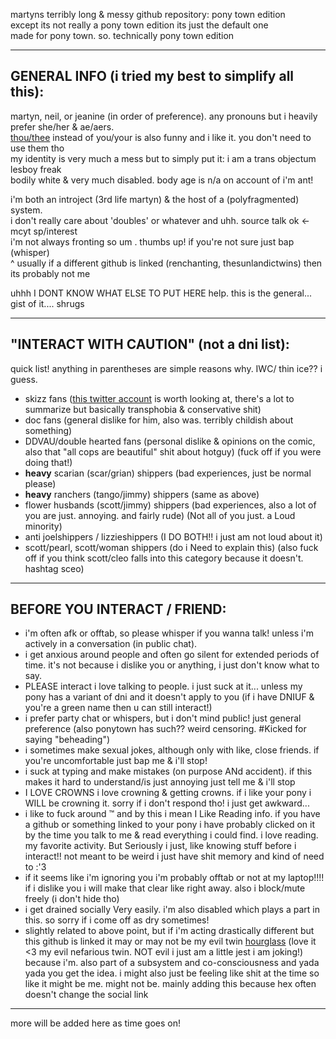 martyns terribly long & messy github repository: pony town edition <br>
except its not really a pony town edition its just the default one <br>
made for pony town. so. technically pony town edition
***
## GENERAL INFO (i tried my best to simplify all this):
martyn, neil, or jeanine (in order of preference). any pronouns but i heavily prefer she/her & ae/aers. <br>
[thou/thee](https://pronouny.xyz/pronouns/601da3941d17f10013457879) instead of you/your is also funny and i like it. you don't need to use them tho <br>
my identity is very much a mess but to simply put it: i am a trans objectum lesboy freak <br>
bodily white & very much disabled. body age is n/a on account of i'm ant!

i'm both an introject (3rd life martyn) & the host of a (polyfragmented) system. <br>
i don't really care about 'doubles' or whatever and uhh. source talk ok <- mcyt sp/interest <br>
i'm not always fronting so um . thumbs up! if you're not sure just bap (whisper) <br>
^ usually if a different github is linked (renchanting, thesunlandictwins) then its probably not me

uhhh I DONT KNOW WHAT ELSE TO PUT HERE help. this is the general... gist of it.... shrugs
***
## "INTERACT WITH CAUTION" (not a dni list):
quick list! anything in parentheses are simple reasons why. IWC/ thin ice?? i guess.
- skizz fans ([this twitter account](https://x.com/SkizzleArchive) is worth looking at, there's a lot to summarize but basically transphobia & conservative shit)
- doc fans (general dislike for him, also was. terribly childish about something)
- DDVAU/double hearted fans (personal dislike & opinions on the comic, also that "all cops are beautiful" shit about hotguy) (fuck off if you were doing that!)
-  **heavy** scarian (scar/grian) shippers (bad experiences, just be normal please)
-  **heavy** ranchers (tango/jimmy) shippers (same as above)
-  flower husbands (scott/jimmy) shippers (bad experiences, also a lot of you are just. annoying. and fairly rude) (Not all of you just. a Loud minority)
-  anti joelshippers / lizzieshippers (I DO BOTH!! i just am not loud about it)
-  scott/pearl, scott/woman shippers (do i Need to explain this) (also fuck off if you think scott/cleo falls into this category because it doesn't. hashtag sceo)
***
## BEFORE YOU INTERACT / FRIEND:
- i'm often afk or offtab, so please whisper if you wanna talk! unless i'm actively in a conversation (in public chat).
- i get anxious around people and often go silent for extended periods of time. it's not because i dislike you or anything, i just don't know what to say.
- PLEASE interact i love talking to people. i just suck at it... unless my pony has a variant of dni and it doesn't apply to you (if i have DNIUF & you're a green name then u can still interact!)
- i prefer party chat or whispers, but i don't mind public! just general preference (also ponytown has such?? weird censoring. #Kicked for saying "beheading")
- i sometimes make sexual jokes, although only with like, close friends. if you're uncomfortable just bap me & i'll stop!
- i suck at typing and make mistakes (on purpose ANd accident). if this makes it hard to understand/is just annoying just tell me & i'll stop
- I LOVE CROWNS i love crowning & getting crowns. if i like your pony i WILL be crowning it. sorry if i don't respond tho! i just get awkward...
- i like to fuck around :tm: and by this i mean I Like Reading info. if you have a github or something linked to your pony i have probably clicked on it by the time you talk to me & read everything i could find. i love reading. my favorite activity. But Seriously i just, like knowing stuff before i interact!! not meant to be weird i just have shit memory and kind of need to :'3
- if it seems like i'm ignoring you i'm probably offtab or not at my laptop!!!! if i dislike you i will make that clear like right away. also i block/mute freely (i don't hide tho)
- i get drained socially Very easily. i'm also disabled which plays a part in this. so sorry if i come off as dry sometimes!
- slightly related to above point, but if i'm acting drastically different but this github is linked it may or may not be my evil twin [hourglass](https://github.com/thesunlandictwins/alt.hourglass) (love it <3 my evil nefarious twin. NOT evil i just am a little jest i am joking!) because i'm. also part of a subsystem and co-consciousness and yada yada you get the idea. i might also just be feeling like shit at the time so like it might be me. might not be. mainly adding this because hex often doesn't change the social link
***
more will be added here as time goes on!
